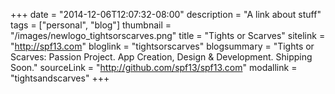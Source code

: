 +++
date = "2014-12-06T12:07:32-08:00"
description = "A link about stuff"
tags = ["personal", "blog"]
thumbnail = "/images/newlogo_tightsorscarves.png"
title = "Tights or Scarves"
sitelink = "http://spf13.com"
bloglink = "tightsorscarves"
blogsummary = "Tights or Scarves: Passion Project. App Creation, Design & Development. Shipping Soon."
sourceLink = "http://github.com/spf13/spf13.com"
modallink = "tightsandscarves"
+++

